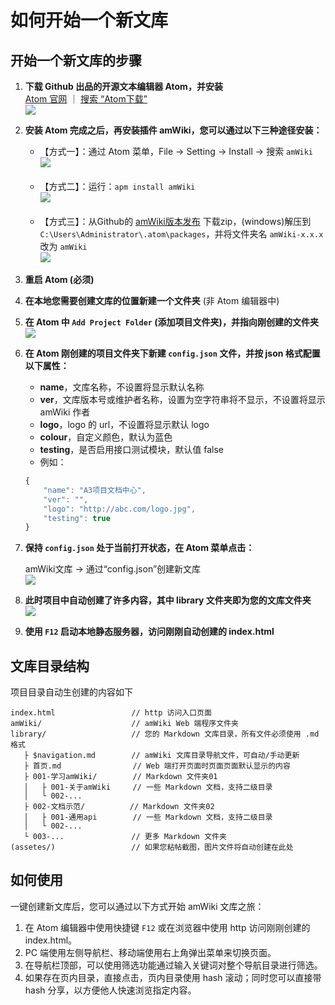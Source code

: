 # 如何开始一个新文库

## 开始一个新文库的步骤

1. **下载 Github 出品的开源文本编辑器 Atom，并安装**  
   [Atom 官网](https://atom.io/ "Atom官网") ｜ [搜索 “Atom下载”](https://www.baidu.com/s?wd=atom%E4%B8%8B%E8%BD%BD)  
   ![](https://amwiki.xf09.net/docs/assets/001.tiny/02-0e63f48d.png=200-)

2. **安装 Atom 完成之后，再安装插件 amWiki，您可以通过以下三种途径安装：**
    - 【方式一】：通过 Atom 菜单，File -> Setting -> Install -> 搜索 `amWiki`  
      ![](https://amwiki.xf09.net/docs/assets/001.tiny/02-ec2b10b3.png=400-)  
      <br>
    - 【方式二】：运行：`apm install amWiki`  
      ![](https://amwiki.xf09.net/docs/assets/001.tiny/02-37a29814.png=400-)  
      <br>
    - 【方式三】：从Github的 [amWiki版本发布](https://github.com/TevinLi/amWiki/releases) 下载zip，(windows)解压到 `C:\Users\Administrator\.atom\packages`，并将文件夹名 `amWiki-x.x.x` 改为 `amWiki`  
      ![](assets/010/20170720-53e4ab44.png=400-)  

3. **重启 Atom (必须)**

4. **在本地您需要创建文库的位置新建一个文件夹** (非 Atom 编辑器中)  

5. **在 Atom 中 `Add Project Folder` (添加项目文件夹)，并指向刚创建的文件夹**  
   ![](https://amwiki.xf09.net/docs/assets/001.tiny/03-7ce48bba.png=-180)

6. **在 Atom 刚创建的项目文件夹下新建 `config.json` 文件，并按 json 格式配置以下属性：**
    - **name**，文库名称，不设置将显示默认名称
    - **ver**，文库版本号或维护者名称，设置为空字符串将不显示，不设置将显示 amWiki 作者
    - **logo**，logo 的 url，不设置将显示默认 logo
    - **colour**，自定义颜色，默认为蓝色
    - **testing**，是否启用接口测试模块，默认值 false  
    - 例如：
    ```javascript
    {
        "name": "A3项目文档中心",
        "ver": "",
        "logo": "http://abc.com/logo.jpg",
        "testing": true
    }
    ```
7. **保持 `config.json` 处于当前打开状态，在 Atom 菜单点击：**  

    amWiki文库 -> 通过“config.json”创建新文库  
    ![](https://amwiki.xf09.net/docs/assets/001.tiny/02-78f2030d.png=400-)

8. **此时项目中自动创建了许多内容，其中 library 文件夹即为您的文库文件夹**  
    ![](https://amwiki.xf09.net/docs/assets/001.tiny/02-d72e59a9.png=-180)

9. **使用 `F12` 启动本地静态服务器，访问刚刚自动创建的 index.html**  


## 文库目录结构
项目目录自动生创建的内容如下

    index.html                 // http 访问入口页面
    amWiki/                    // amWiki Web 端程序文件夹
    library/                   // 您的 Markdown 文库目录，所有文件必须使用 .md 格式
       ├ $navigation.md        // amWiki 文库目录导航文件，可自动/手动更新
       ├ 首页.md                // Web 端打开页面时页面页面默认显示的内容
       ├ 001-学习amWiki/        // Markdown 文件夹01
       │   ├ 001-关于amWiki     // 一些 Markdown 文档，支持二级目录
       │   └ 002-...
       ├ 002-文档示范/          // Markdown 文件夹02
       │   ├ 001-通用api        // 一些 Markdown 文档，支持二级目录
       │   └ 002-...
       └ 003-...               // 更多 Markdown 文件夹
    (assetes/)                 // 如果您粘帖截图，图片文件将自动创建在此处


## 如何使用
一键创建新文库后，您可以通过以下方式开始 amWiki 文库之旅：

1. 在 Atom 编辑器中使用快捷键 `F12` 或在浏览器中使用 http 访问刚刚创建的 index.html。
2. PC 端使用左侧导航栏、移动端使用右上角弹出菜单来切换页面。
3. 在导航栏顶部，可以使用筛选功能通过输入关键词对整个导航目录进行筛选。
4. 如果存在页内目录，直接点击，页内目录使用 hash 滚动；同时您可以直接带 hash 分享，以方便他人快速浏览指定内容。
